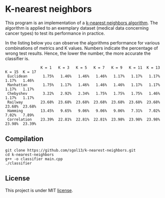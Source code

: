 # K-nearest neighbors
This program is an implementation of a [k-nearest neighbors algorithm](https://en.wikipedia.org/wiki/K-nearest_neighbors_algorithm). The algorithm is applied to an exemplary dataset (medical data concerning cancer types) to test its performance in practice.

In the listing below you can observe the algorithms performance for various combinations of metrics and K values. Numbers indicate the percentage of wrong test results. Hence, the lower the number, the more accurate the classifier is.

```
                K = 1   K = 3   K = 5   K = 7   K = 9   K = 11  K = 13  K = 15  K = 17
 Euclidean       1.75%   1.46%   1.46%   1.46%   1.17%   1.17%   1.17%   1.17%   1.46%
 Manhattan       1.75%   1.17%   1.46%   1.46%   1.46%   1.17%   1.17%   1.17%   1.17%
 Chebyshev       3.22%   2.92%   2.34%   1.75%   1.75%   1.75%   1.46%   1.17%   1.17%
 Railway        23.68%  23.68%  23.68%  23.68%  23.68%  23.68%  23.68%  23.68%  23.68%
 Hamming        13.45%   9.65%   9.06%   9.06%   9.06%   7.31%   7.02%   7.02%   7.89%
 Correlation    23.39%  22.81%  22.81%  22.81%  23.98%  23.98%  23.98%  23.98%  23.39%

```

## Compilation
```
git clone https://github.com/sgol13/k-nearest-neighbors.git
cd k-nearest-neighbors
g++ -o classifier main.cpp
./classifier
```

## License
This project is under MIT [license](LICENSE).
